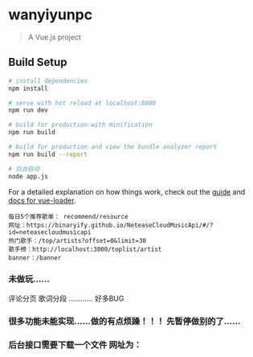 # wanyiyunpc

> A Vue.js project

## Build Setup

``` bash
# install dependencies
npm install

# serve with hot reload at localhost:8080
npm run dev

# build for production with minification
npm run build

# build for production and view the bundle analyzer report
npm run build --report

# 后台启动
node app.js
```

For a detailed explanation on how things work, check out the [guide](http://vuejs-templates.github.io/webpack/) and [docs for vue-loader](http://vuejs.github.io/vue-loader).

```
每日5个推荐歌单： recommend/resource
网址：https://binaryify.github.io/NeteaseCloudMusicApi/#/?id=neteasecloudmusicapi
热门歌手：/top/artists?offset=0&limit=30
歌手榜：http://localhost:3000/toplist/artist
banner：/banner
```

### 未做玩……
评论分页  歌词分段   …………  好多BUG

### 很多功能未能实现……做的有点烦躁！！！ 先暂停做别的了……

### 后台接口需要下载一个文件 网址为：
